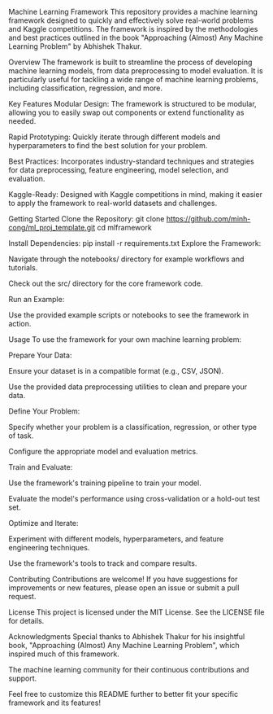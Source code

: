 Machine Learning Framework
This repository provides a machine learning framework designed to quickly and effectively solve real-world problems and Kaggle competitions. The framework is inspired by the methodologies and best practices outlined in the book "Approaching (Almost) Any Machine Learning Problem" by Abhishek Thakur.

Overview
The framework is built to streamline the process of developing machine learning models, from data preprocessing to model evaluation. It is particularly useful for tackling a wide range of machine learning problems, including classification, regression, and more.

Key Features
Modular Design: The framework is structured to be modular, allowing you to easily swap out components or extend functionality as needed.

Rapid Prototyping: Quickly iterate through different models and hyperparameters to find the best solution for your problem.

Best Practices: Incorporates industry-standard techniques and strategies for data preprocessing, feature engineering, model selection, and evaluation.

Kaggle-Ready: Designed with Kaggle competitions in mind, making it easier to apply the framework to real-world datasets and challenges.

Getting Started
Clone the Repository:
git clone https://github.com/minh-cong/ml_proj_template.git
cd mlframework

Install Dependencies:
pip install -r requirements.txt
Explore the Framework:

Navigate through the notebooks/ directory for example workflows and tutorials.

Check out the src/ directory for the core framework code.

Run an Example:

Use the provided example scripts or notebooks to see the framework in action.

Usage
To use the framework for your own machine learning problem:

Prepare Your Data:

Ensure your dataset is in a compatible format (e.g., CSV, JSON).

Use the provided data preprocessing utilities to clean and prepare your data.

Define Your Problem:

Specify whether your problem is a classification, regression, or other type of task.

Configure the appropriate model and evaluation metrics.

Train and Evaluate:

Use the framework's training pipeline to train your model.

Evaluate the model's performance using cross-validation or a hold-out test set.

Optimize and Iterate:

Experiment with different models, hyperparameters, and feature engineering techniques.

Use the framework's tools to track and compare results.

Contributing
Contributions are welcome! If you have suggestions for improvements or new features, please open an issue or submit a pull request.

License
This project is licensed under the MIT License. See the LICENSE file for details.

Acknowledgments
Special thanks to Abhishek Thakur for his insightful book, "Approaching (Almost) Any Machine Learning Problem", which inspired much of this framework.

The machine learning community for their continuous contributions and support.

Feel free to customize this README further to better fit your specific framework and its features!
